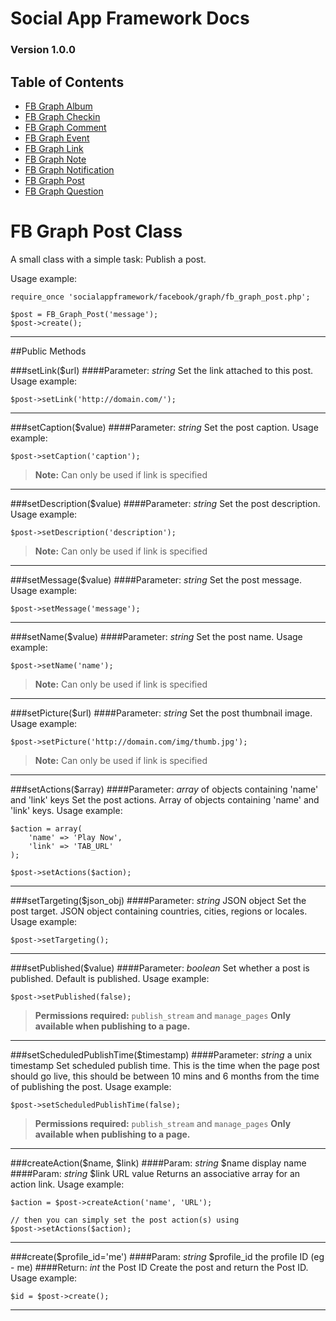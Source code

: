 # Social App Framework Docs
### Version 1.0.0

## Table of Contents
* [FB Graph Album](fb_graph_album.md)
* [FB Graph Checkin](fb_graph_checkin.md)
* [FB Graph Comment](fb_graph_comment.md)
* [FB Graph Event](fb_graph_event.md)
* [FB Graph Link](fb_graph_link.md)
* [FB Graph Note](fb_graph_note.md)
* [FB Graph Notification](fb_graph_notification.md)
* [FB Graph Post](fb_graph_post.md)
* [FB Graph Question](fb_graph_question.md)


# FB Graph Post Class
A small class with a simple task: Publish a post.

Usage example:

    require_once 'socialappframework/facebook/graph/fb_graph_post.php';

    $post = FB_Graph_Post('message');
    $post->create();

***

##Public Methods

###setLink($url)
####Parameter: _string_
Set the link attached to this post. Usage example:

    $post->setLink('http://domain.com/');

***

###setCaption($value)
####Parameter: _string_
Set the post caption. Usage example:

    $post->setCaption('caption');

>**Note:** Can only be used if link is specified

***

###setDescription($value)
####Parameter: _string_
Set the post description. Usage example:

    $post->setDescription('description');

>**Note:** Can only be used if link is specified

***

###setMessage($value)
####Parameter: _string_
Set the post message. Usage example:

    $post->setMessage('message');

***

###setName($value)
####Parameter: _string_
Set the post name. Usage example:

    $post->setName('name');

>**Note:** Can only be used if link is specified

***

###setPicture($url)
####Parameter: _string_
Set the post thumbnail image. Usage example:

    $post->setPicture('http://domain.com/img/thumb.jpg');

>**Note:** Can only be used if link is specified

***

###setActions($array)
####Parameter: _array_ of objects containing 'name' and 'link' keys
Set the post actions. Array of objects containing 'name' and 'link' keys. 
Usage example:

    $action = array(
        'name' => 'Play Now', 
        'link' => 'TAB_URL'
    );

    $post->setActions($action);

***

###setTargeting($json_obj)
####Parameter: _string_ JSON object
Set the post target. JSON object containing countries, cities, regions 
or locales. Usage example:

    $post->setTargeting();

***

###setPublished($value)
####Parameter: _boolean_
Set whether a post is published. Default is published. Usage example:

    $post->setPublished(false);

>**Permissions required:** `publish_stream` and `manage_pages`
>**Only available when publishing to a page.**

***

###setScheduledPublishTime($timestamp)
####Parameter: _string_ a unix timestamp
Set scheduled publish time. This is the time when the page post should go live, 
this should be between 10 mins and 6 months from the time of publishing the post. 
Usage example:

    $post->setScheduledPublishTime(false);

>**Permissions required:** `publish_stream` and `manage_pages`
>**Only available when publishing to a page.**

***

###createAction($name, $link)
####Param: _string_ $name display name
####Param: _string_ $link URL value
Returns an associative array for an action link. Usage example:

    $action = $post->createAction('name', 'URL');

    // then you can simply set the post action(s) using
    $post->setActions($action);

***

###create($profile_id='me')
####Param: _string_ $profile_id the profile ID (eg - me)
####Return: _int_ the Post ID
Create the post and return the Post ID. Usage example:

    $id = $post->create();

***
